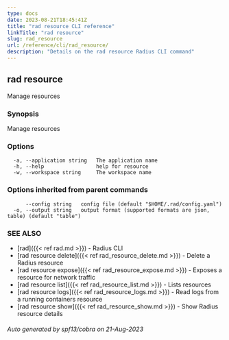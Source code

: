 ```yaml
---
type: docs
date: 2023-08-21T18:45:41Z
title: "rad resource CLI reference"
linkTitle: "rad resource"
slug: rad_resource
url: /reference/cli/rad_resource/
description: "Details on the rad resource Radius CLI command"
---
```

## rad resource

Manage resources

### Synopsis

Manage resources

### Options

```
  -a, --application string   The application name
  -h, --help                 help for resource
  -w, --workspace string     The workspace name
```

### Options inherited from parent commands

```
      --config string   config file (default "$HOME/.rad/config.yaml")
  -o, --output string   output format (supported formats are json, table) (default "table")
```

### SEE ALSO

* [rad]({{< ref rad.md >}})	 - Radius CLI
* [rad resource delete]({{< ref rad_resource_delete.md >}})	 - Delete a Radius resource
* [rad resource expose]({{< ref rad_resource_expose.md >}})	 - Exposes a resource for network traffic
* [rad resource list]({{< ref rad_resource_list.md >}})	 - Lists resources
* [rad resource logs]({{< ref rad_resource_logs.md >}})	 - Read logs from a running containers resource
* [rad resource show]({{< ref rad_resource_show.md >}})	 - Show Radius resource details

###### Auto generated by spf13/cobra on 21-Aug-2023
